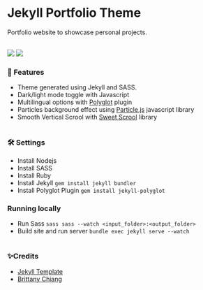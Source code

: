    <h1> Jekyll Portfolio Theme </h1>
Portfolio website to showcase personal projects. <br> <br>

<p> <img src="https://custom-icon-badges.herokuapp.com/badge/-In development-ea4aaa?color=F25278&style=for-the-badge&logo=star&logoColor=white"/>    <img src="https://custom-icon-badges.herokuapp.com/github/last-commit/natalianrs/natalianrs.github.io?color=F25278&style=for-the-badge&logo=history&logoColor=white"/> 
   </p>


### 🔆 Features
- Theme generated using Jekyll and SASS. 
- Dark/light mode toggle with Javascript
- Multilingual options with [Polyglot](https://github.com/untra/polyglot) plugin
- Particles background effect using [Particle.js](https://github.com/VincentGarreau/particles.js/) javascript library
- Smooth Vertical Scrool with [Sweet Scrool](https://github.com/tsuyoshiwada/sweet-scroll) library

#
### 🛠 Settings 
- Install Nodejs
- Install SASS
- Install Ruby
- Install Jekyll `gem install jekyll bundler`
- Install Polyglot Plugin `gem install jekyll-polyglot`

### Running locally
- Run Sass `sass sass --watch <input_folder>:<output_folder> `
- Build site and run server `bundle exec jekyll serve --watch`

#
### ✨Credits
- [Jekyll Template](https://github.com/nrandecker/particle) <br>
- [Brittany Chiang](https://github.com/bchiang7/v4)
